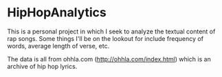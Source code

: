 # HipHopAnalytics
This is a personal project in which I seek to analyze the textual content of rap songs. Some things I'll be on the lookout for include frequency of words, average length of verse, etc. 

The data is all from ohhla.com (http://ohhla.com/index.html) which is an archive of hip hop lyrics.
